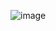 ![image](https://user-images.githubusercontent.com/37501487/205472394-d763711e-93df-4cb4-96b8-e8d8f1eda1b6.png)
